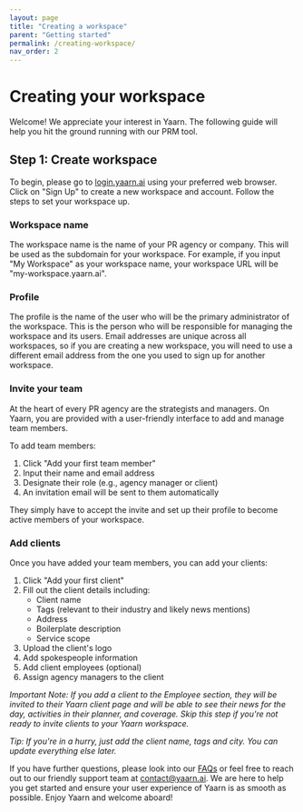 ```yaml
---
layout: page
title: "Creating a workspace"
parent: "Getting started"
permalink: /creating-workspace/
nav_order: 2
---
```


# Creating your workspace

Welcome! We appreciate your interest in Yaarn. The following guide will help you hit the ground running with our PRM tool.

## Step 1: Create workspace

To begin, please go to [login.yaarn.ai](https://login.yaarn.ai) using your preferred web browser. Click on "Sign Up" to create a new workspace and account. Follow the steps to set your workspace up.

### Workspace name

The workspace name is the name of your PR agency or company. This will be used as the subdomain for your workspace. For example, if you input "My Workspace" as your workspace name, your workspace URL will be "my-workspace.yaarn.ai".

### Profile

The profile is the name of the user who will be the primary administrator of the workspace. This is the person who will be responsible for managing the workspace and its users. Email addresses are unique across all workspaces, so if you are creating a new workspace, you will need to use a different email address from the one you used to sign up for another workspace.

### Invite your team

At the heart of every PR agency are the strategists and managers. On Yaarn, you are provided with a user-friendly interface to add and manage team members.

To add team members:

1. Click "Add your first team member"
2. Input their name and email address
3. Designate their role (e.g., agency manager or client)
4. An invitation email will be sent to them automatically

They simply have to accept the invite and set up their profile to become active members of your workspace.

### Add clients

Once you have added your team members, you can add your clients:

1. Click "Add your first client"
2. Fill out the client details including:
   - Client name
   - Tags (relevant to their industry and likely news mentions)
   - Address
   - Boilerplate description
   - Service scope
3. Upload the client's logo
4. Add spokespeople information
5. Add client employees (optional)
6. Assign agency managers to the client

_Important Note: If you add a client to the Employee section, they will be invited to their Yaarn client page and will be able to see their news for the day, activities in their planner, and coverage. Skip this step if you're not ready to invite clients to your Yaarn workspace._

_Tip: If you're in a hurry, just add the client name, tags and city. You can update everything else later._

If you have further questions, please look into our [FAQs](https://docs.yaarn.ai/faqs) or feel free to reach out to our friendly support team at [contact@yaarn.ai](mailto:contact@yaarn.ai). We are here to help you get started and ensure your user experience of Yaarn is as smooth as possible. Enjoy Yaarn and welcome aboard!
